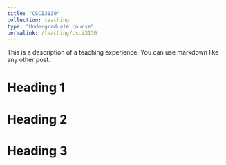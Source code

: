 ```yaml
---
title: "CSCI3130"
collection: teaching
type: "Undergraduate course"
permalink: /teaching/csci3130
---
```


<!-- venue: "University 1, Department"
date: 2014-01-01
location: "City, Country" -->

This is a description of a teaching experience. You can use markdown like any other post.

Heading 1
======

Heading 2
======

Heading 3
======

